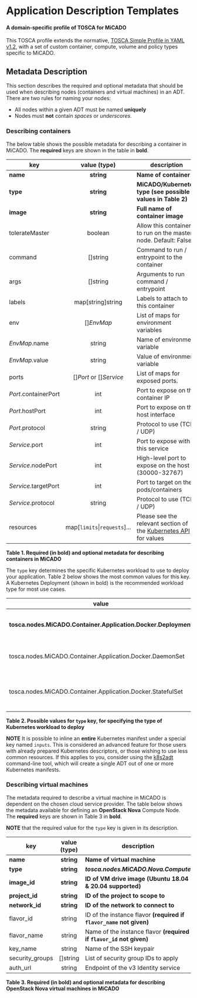 # Application Description Templates
#### A domain-specific profile of TOSCA for MiCADO

This TOSCA profile extends the normative, [TOSCA Simple Profile in YAML v1.2](http://docs.oasis-open.org/tosca/TOSCA-Simple-Profile-YAML/v1.2/TOSCA-Simple-Profile-YAML-v1.2.html), with a set of custom container, compute, volume and policy types specific to MiCADO.

## Metadata Description

This section describes the required and optional metadata that should be
used when describing nodes (containers and virtual machines) in an ADT.
There are two rules for naming your nodes:
  - All nodes within a given ADT must be named **uniquely** 
  - Nodes must **not** contain *spaces* or *underscores*. 

### Describing containers

The below table shows the possible metadata for describing a container in MiCADO.
The **required** keys are shown in the table in **bold**.

| key                            | value (type)                 | description                                                    |
| ------------------------------ |:----------------------------:| ---------------------------------------------------------------|
| **name**                       | **string**                   | **Name of container**                                          |
| **type**                       | **string**                   | **MiCADO/Kubernetes type (see possible values in Table 2)**    |
| **image**                      | **string**                   | **Full name of container image**                               |
| tolerateMaster                 | boolean                      | Allow this container to run on the master node. Default: False |
| command                        | []string                     | Command to run / entrypoint to the container                   |
| args                           | []string                     | Arguments to run command / entrypoint                          |
| labels                         | map[string]string            | Labels to attach to this container                             |
| env                            | []*EnvMap*                   | List of maps for environment variables                         |
| *EnvMap*.name                  | string                       | Name of environment variable                                   |
| *EnvMap*.value                 | string                       | Value of environment variable                                  |
| ports                          | []*Port* or []*Service*      | List of maps for exposed ports.                                |
| *Port*.containerPort           | int                          | Port to expose on the container IP                             |
| *Port*.hostPort                | int                          | Port to expose on the host interface                           |
| *Port*.protocol                | string                       | Protocol to use (TCP / UDP)                                    |
| *Service*.port                 | int                          | Port to expose with this service                               |
| *Service*.nodePort             | int                          | High-level port to expose on the host (30000-32767)            |
| *Service*.targetPort           | int                          | Port to target on the pods/containers                          |
| *Service*.protocol             | string                       | Protocol to use (TCP / UDP)                                    |
| resources                      | map[`limits`\|`requests`]... | Please see the relevant section of the [Kubernetes API](https://kubernetes.io/docs/concepts/configuration/manage-resources-containers/#resource-requests-and-limits-of-pod-and-container) for values   |

**Table 1. Required (in bold) and optional metadata for describing containers in MiCADO**

The `type` key determines the specific Kubernetes workload to use to deploy your application.
Table 2 below shows the most common values for this key. A Kubernetes Deployment (shown in bold)
is the recommended workload type for most use cases.

| value                                                         |  description                                                      |
| ------------------------------------------------------------- | ----------------------------------------------------------------- |
| **tosca.nodes.MiCADO.Container.Application.Docker.Deployment**| **[Deployment](https://kubernetes.io/docs/concepts/workloads/controllers/deployment/)- The basic scalable unit (recommended)**            |
| tosca.nodes.MiCADO.Container.Application.Docker.DaemonSet     | [DaemonSet](https://kubernetes.io/docs/concepts/workloads/controllers/daemonset/)- Exactly one replica on each VM                      |
| tosca.nodes.MiCADO.Container.Application.Docker.StatefulSet   | [StatefulSet](https://kubernetes.io/docs/concepts/workloads/controllers/statefulset/)- Stable identifiers and persistent storage         |

**Table 2. Possible values for `type` key, for specifying the type of Kubernetes workload to deploy**

**NOTE** It is possible to inline an **entire** Kubernetes manifest under a special key named `inputs`.
This is considered an advanced feature for those users with already prepared Kubernetes
descriptors, or those wishing to use less common resources. If this applies to you, consider
using the [k8s2adt](https://github.com/UoW-CPC/k8s2adt)
command-line tool, which will create a single ADT out of one or more Kubernetes manifests.

### Describing virtual machines

The metadata required to describe a virtual machine in MiCADO is dependent on the chosen cloud service provider.
The table below shows the metadata available for defining an **OpenStack Nova** Compute Node. The **required** keys
are shown in Table 3 in **bold**. 

**NOTE** that the required value for the `type` key is given in its description.

| key                            | value (type)                 | description                                                          |
| ------------------------------ |:----------------------------:| -------------------------------------------------------------------- |
| **name**                       | **string**                   | **Name of virtual machine**                                          |
| **type**                       | **string**                   | ***tosca.nodes.MiCADO.Nova.Compute***                                |
| **image_id**                   | **string**                   | **ID of VM drive image (Ubuntu 18.04 & 20.04 supported)**            |
| **project_id**                 | **string**                   | **ID of the project to scope to**                                    |
| **network_id**                 | **string**                   | **ID of the network to connect to**                                  |
| flavor_id                      | string                       | ID of the instance flavor **(required if `flavor_name` not given)**  |
| flavor_name                    | string                       | Name of the instance flavor **(required if `flavor_id` not given)**  |
| key_name                       | string                       | Name of the SSH keypair                                              |
| security_groups                | []string                     | List of security group IDs to apply                                  |
| auth_url                       | string                       | Endpoint of the v3 Identity service                                  |

**Table 3. Required (in bold) and optional metadata for describing OpenStack Nova virtual machines in MiCADO**

